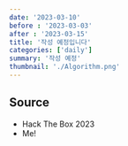 ```yaml
---
date: '2023-03-10'
before : '2023-03-03'
after : '2023-03-15'
title: '작성 예정입니다'
categories: ['daily']
summary: '작성 예정'
thumbnail: './Algorithm.png'
---
```



## Source

- Hack The Box 2023
- Me!
